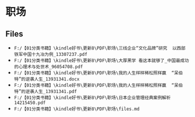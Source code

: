 # 职场

## Files

- `F:/【01分类书籍】\kindle好书\更新8\PDF\职场\三线企业“文化品牌”研究  以西部铁军中国十九冶为例_13307237.pdf`
- `F:/【01分类书籍】\kindle好书\更新8\PDF\职场\大厚黑学 看这本就够了_中国最成功的心理术与处世术_96054708.pdf`
- `F:/【01分类书籍】\kindle好书\更新8\PDF\职场\我的人生样样稀松照样赢  “呆伯特”的逆袭人生_13931341.docx`
- `F:/【01分类书籍】\kindle好书\更新8\PDF\职场\我的人生样样稀松照样赢  “呆伯特”的逆袭人生_13931341.pdf`
- `F:/【01分类书籍】\kindle好书\更新8\PDF\职场\日本企业管理经典案例解析14215450.pdf`
- `F:/【01分类书籍】\kindle好书\更新8\PDF\职场\files.md`
